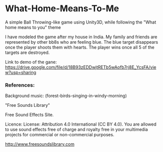 # What-Home-Means-To-Me
A simple Ball Throwing-like game using Unity3D, while following the "What home means to you" theme


I have modeled the game after my house in India. My family and friends are represented by other bb8s who are feeling blue. The blue target disappears once the player shoots them with hearts. The player wins once all 5 of the targets are destroyed.

Link to demo of the gane: https://drive.google.com/file/d/18B93zEDDwjtRETb5wAofb7rj8E_YcsFA/view?usp=sharing

### References:

Background music: (forest-birds-singing-in-windy-morning)

"Free Sounds Library"

Free Sound Effects Site.

Licence: License: Attribution 4.0 International (CC BY 4.0). You are allowed to use sound effects free of charge and royalty free in your multimedia projects for commercial or non-commercial purposes.

http://www.freesoundslibrary.com
